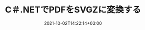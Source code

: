 ---
############################# Static ############################
layout: "autogen-gist"
date: 2021-10-02T14:22:14+03:00
draft: false
path: "ja/total/net/conversion/pdf-to-svgz/"
other_out_formats: "DOC DOCX DOCM DOT DOTX DOTM TXT RTF HTML HTM MHTML MHT XLS XLSX XLSM XLSB XLT XLTX XLTM XLAM CSV TSV DIF SXC FODS PPT PPTX PPTM PPS PPSX PPSM POT POTX POTM ODT OTT OTP ODP ODS EMZ WMZ SVG SVGZ XPS TEX DCM WMF EMF BMP PNG GIF JPEG TIFF ICO WEBP JP2 TGA PSB PSD EPUB MD DICOM FODP JPG"
ad_headline: "PDFをSVGZに変換する | .NET"
ad_description: ".NETアプリケーション向けの最も正確なPDFからSVGZへのドキュメント変換ソリューション。"

############################# Head ############################
head_title: "C＃.NETでPDFをSVGZに変換–高速PDF変換"
head_description: ".NETおよびMonoフレームワークでの高速で安全なPDFからSVGZへの変換–あらゆるタイプのC＃、VB.NET、ASP.NET、および.NETCoreアプリケーションでPDFをSVGZおよび100以上の他のファイル形式に変換します。"

############################# Header ############################
title: "C＃.NETでPDFをSVGZに変換する"
description: "柔軟なドキュメント変換機能を使用してC＃.NETアプリケーションでPDFをSVGZに変換し、変換されたドキュメント形式の外観をカスタマイズします。 PDFファイルからワードプロセッシングドキュメント、Excelスプレッドシート、PowerPointプレゼンテーション、Photoshop、eBook、Web、および画像ファイル形式に正確に変換します。ドキュメント全体を変換するか、選択したページ番号またはページ範囲に基づいてPDFファイルの特定のページを選択し、サポートされているさまざまなドキュメント形式に簡単に変換します。"

############################# SubMenu ############################
submenu:
    enable: false

############################# Content ############################
content:
    enable: true
    block:
    - title_left: "C＃.NETでPDFをSVGZに変換する方法"
      content_left: |
          .NETでPDFからSVGZに変換するには、次の簡単な手順に従ってください。変換されたドキュメントをそのまま表示するか、外部ソフトウェアを使用せずにレンダリングしてHTMLとして表示します。

          -   PDFドキュメントを変換する**Converter**オブジェクトを作成します
          -   SVGZ形式の変換オプションを設定します
          -   SVGZに変換するには、**Converter**クラスインスタンスの**Convert**メソッドを呼び出します
          -   HTMLビューアのオプションを設定する
          -   変換されたドキュメントをHTMLとして表示する**Viewer**オブジェクトを作成します
          
      title_right: "ダウンロードとインストール手順"
      content_right: |
          PDFファイルをMicrosoftOffice（Word、Excel、PowerPoint、Project、Outlook）、OpenDocument、HTML、CADダイアグラムなどのさまざまな画像やドキュメントタイプに変換するには、`GroupDocs.Conversion`と`GroupDocs.Viewer`の名前空間が必要です。 Conholdate.Totalが提供する他の[Officeドキュメント用の.NETAPI](https://products.conholdate.com/total/net/)を調べてください。
          
          [ダウンロード](https://downloads.conholdate.com/total/net) からそれぞれのアセンブリファイルを取得するか、[NuGet](https://www.nuget.org/packages/Conholdate.Total/) からパッケージ全体をフェッチして、ワークスペースに直接 `Conholdate.Total` を追加します。
          
      gisthash: "d2247f969461c42ed50a02e53e93953a"
      gistfile: "pdf-to-word-conversion-and-html-viewer.cs"

    - title_left: ".NETでPDFをWord文書に変換する"
      content_left: |
          Conholdate.Total APIを使用すると、C＃.NETアプリケーションでPDFからWord文書に簡単に変換できます。 PDFファイルは、ソースファイルとしてドキュメント形式のWord（DOCX）ファイルに変換されます。変換されたWord文書から、テキスト、表、画像、リストなどのコンテンツを簡単に編集できます。

          -   **Converter**クラスオブジェクトを作成し、それにソース**PDF**ファイルを渡します
          -   **Converter**オブジェクトの**Convert**メソッドを呼び出します
          -   **WordProcessingConvertOptions**オブジェクトを渡して、目的の出力形式として**DOCX**を指定します
          -   **DOCX**に変換するために**Converter**クラスインスタンスの**Convert**メソッドを呼び出します
          
      title_right: "パスワードで保護されたアーカイブの変換"
      content_right: |
          場合によっては、変換されたドキュメントサイズが大きくなり、変換に時間がかかることがあります。デフォルトでは、キャッシュされた変換済みドキュメントはローカルドライブに保存されますが、[Conholdate.Total for .NET](https://products.conholdate.com/total/net/) は、iCacheインターフェイスを使用して効率的に管理するカスタムキャッシュ実装機能を提供しますキャッシュ変換は独自の方法で行われます。これにより、反復的な変換プロセス全体が高速化されます。
          
          [.NET PDF変換ライブラリ](https://products.groupdocs.com/conversion/net/) は、パスワードで保護されたアーカイブとの間の変換、および変換結果のZIP、RAR、7Z、TAR、GZ、BZ2への圧縮もサポートしています。アーカイブ形式。
          
      gisthash: "d2247f969461c42ed50a02e53e93953a"
      gistfile: "pdf-to-word-conversion.cs"

    - title_left: "C＃.NETでPDFをExcelに変換する"
      content_left: |
          数行のC＃.NETコードを使用して、PDFをExcelスプレッドシートに変換します。 PDFファイルの内容は、必要に応じて簡単に編集できるExcelワークシートの行と列に変換されます。 PDFファイルは、これらのスプレッドシート形式（XLS、XLSX、XLSM、XLSB、XLTX、XLT）、OpenDocument（ODS、OTS）、およびAppleiWork番号に変換できます。

          -   **Converter**クラスオブジェクトを作成し、それにソース**PDF**ファイルを渡します
          -   **Converter**オブジェクトの**Convert**メソッドを呼び出します
          -   **SpreadsheetConvertOptions**オブジェクトを渡すことにより、**XLSX**を目的の出力形式として指定します
          -   **XLSX**に変換するには、**Converter**クラスインスタンスの**Convert**メソッドを呼び出します。
        
      title_right: "ソースドキュメント情報の抽出"
      content_right: |
          ドキュメント情報抽出機能を使用すると、ソースドキュメントファイルに関する基本情報を取得できるだけでなく、Microsoft Projectファイルのプロジェクトの開始日と終了日、PDFドキュメントの印刷制限など、ファイル形式固有の貴重な情報の抽出もサポートされます。 Outlookデータファイルなどで囲まれたフォルダのリスト。

          Windows Azure、Mono、Xamarinなどのプラットフォームを使用しながら、Windows、Linux、macOSなどのさまざまなオペレーティングシステムで一般的なドキュメントファイル形式を変換します。
          
      gisthash: "d2247f969461c42ed50a02e53e93953a"
      gistfile: "pdf-to-excel-conversion.cs"

    - title_left: "C＃.NETでPDFをPowerPointに変換する"
      content_left: |
          Conholdate.Total for .NET APIを使用すると、PDFからPowerPoint（PPT、PPTX）スライドへの変換が高速になります。変換すると、MicrosoftPowerPointでPowerPointプレゼンテーションとスライドを簡単に編集できます。

          -   **Converter**クラスオブジェクトを作成し、それにソース**PDF**ファイルを渡します
          -   **Converter**オブジェクトの**Convert**メソッドを呼び出します
          -   **PresentationConvertOptions**オブジェクトを渡すことにより、**PPTX**を目的の出力形式として指定します
          -   **PPTX**に変換するために**Converter**クラスインスタンスの**Convert**メソッドを呼び出します
          
      title_right: "離れた場所にあるドキュメントの読み込みと変換"
      content_right: |
          Conholdate.Total for .NETの使用–開発者は、Amazon S3、Microsoft Azure Blob、FTP、ローカルディスク、ストリーム、単純なURLなどのさまざまなリモートロケーションおよびクラウドドキュメントストレージリソースからドキュメントをロードおよび変換できます。リモートに配置されたドキュメントストリームを取得するメソッドを指定し、それをコンストラクターとしてConverterクラスに渡す必要があります。
          
          Conholdate.Total for .NET APIは、Windowsフォーム、ASP.NET、WPF、WCF、または.NETFramework2.0以降に基づく任意の種類のアプリケーションにネイティブです。
          
      gisthash: "d2247f969461c42ed50a02e53e93953a"
      gistfile: "pdf-to-powerpoint-conversion.cs"

    - title_left: ".NETでPDFを画像に変換"
      content_left: |
          PDFをJPG、PNG、GIF、BMP、TIFFなどの画像形式に、正確な画質と解像度で変換します。 PDFファイル全体を変換するか、選択したページから選択して画像に変換します。

          -   **Converter**クラスオブジェクトを作成し、それにソース**PDF**ファイルを渡します
          -   **Converter**オブジェクトの**Convert**メソッドを呼び出します
          -   **SavePageStream**デリゲートを宣言して、変換されたドキュメントページをストリームに保存します
          -   **ImageConvertOptions**オブジェクトを渡して、目的の出力形式として**PNG**を指定します
          -   **PNG**に変換するために**Converter**クラスインスタンスの**Convert**メソッドを呼び出します
          
      title_right: "ドキュメントにテキストまたは画像の透かしを追加する"
      content_right: |
          ドキュメントを元のファイルとまったく同じように正確に変換し、変換されたドキュメントページにテキストまたは画像の透かしを適用します。透かしオプションのいくつかのセットを使用して透かしをスマートにスタンプし、フォント、色、幅、高さ、回転角度、透明度を管理し、透かしをドキュメントページの背景に配置します。
          
          ソースドキュメント形式の自動検出は、ソースファイルがバイトストリームの形式で表示される場合に、ファイル拡張子自体を取得するためのもう1つの便利な機能です。開発者は、ConverterオブジェクトのGetPossibleConversionsメソッドを呼び出すことにより、あるドキュメントを別のファイル形式に変換するときに、サポートされているすべての変換形式の完全なリストを取得することもできます。
          
      gisthash: "d2247f969461c42ed50a02e53e93953a"
      gistfile: "pdf-to-image-conversion.cs"

############################# About Formats ############################
about_formats:
    enable: false
############################# More Formats ############################
more_formats:
    enable: true
    auto: false
    other_out_formats: DOC DOCX DOCM DOT DOTX DOTM TXT RTF HTML HTM MHTML MHT XLS XLSX XLSM XLSB XLT XLTX XLTM XLAM CSV TSV DIF SXC FODS PPT PPTX PPTM PPS PPSX PPSM POT POTX POTM ODT OTT OTP ODP ODS EMZ WMZ SVG SVGZ XPS TEX DCM WMF EMF BMP PNG GIF JPEG TIFF ICO WEBP JP2 TGA PSB PSD EPUB MD DICOM FODP JPG
############################# Back to top ###############################
back_to_top:
  enable: true
---